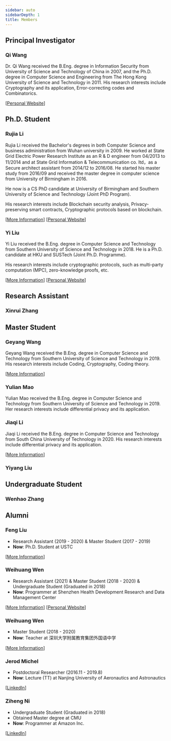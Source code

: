 ```yaml
---
sidebar: auto
sidebarDepth: 1
title: Members
---
```


## Principal Investigator

<ProfileCard image="/members/wangqi.jpg" hideBorder=true>

  ### Qi Wang

  Dr. Qi Wang received the B.Eng. degree in Information Security from University of Science and Technology of China in 2007, and the Ph.D. degree in Computer Science and Engineering from The Hong Kong University of Science and Technology in 2011. His research interests include Cryptography and its application, Error-correcting codes and Combinatorics.

  [[Personal Website](https://cse.sustech.edu.cn/faculty/~wangqi/)]
</ProfileCard>

## Ph.D. Student

<ProfileCard image="/members/lirujia.png" hideBorder=true>

  ### Rujia Li

  Rujia Li received the Bachelor's degrees in both Computer Science and business administration from Wuhan university in 2009. He worked at State Grid Electric Power Research Institute as an R & D engineer from 04/2013 to 11/2014 and at State Grid Information & Telecommunication co. ltd，as a Secure architect assistant from 2014/12 to 2016/08. He started his master study from 2016/09 and received the master degree in computer science from University of Birmingham in 2016. 
  
  He now is a CS PhD candidate at University of Birmingham and Southern University of Science and Technology (Joint PhD Program). 

  His research interests include Blockchain security analysis, Privacy-preserving smart contracts, Cryptographic protocols based on blockchain.

  [[More Information](/members/lirujia)] [[Personal Website](https://rujia.uk)]

</ProfileCard>

<ProfileCard image="/members/liuyi1.jpg" hideBorder=true>

  ### Yi Liu
  Yi Liu received the B.Eng. degree in Computer Science and Technology from Southern University of Science and Technology in 2018. He is a Ph.D. candidate at HKU and SUSTech (Joint Ph.D. Programme). 
  
  His research interests include cryptographic protocols, such as multi-party computation (MPC), zero-knowledge proofs, etc.

  [[More Information](/members/liuyi)] [[Personal Website](https://imliuyi.com)]

</ProfileCard>

## Research Assistant

### Xinrui Zhang

## Master Student

<ProfileCard image="/members/wanggeyang.jpg" hideBorder=true>

  ### Geyang Wang

  Geyang Wang received the B.Eng. degree in Computer Science and Technology from Southern University of Science and Technology in 2019. His research interests include Coding, Cryptography, Coding theory. 

  [[More Information](/members/wanggeyang)] 

</ProfileCard>

<ProfileCard image="/members/maoyulian.jpg" hideBorder=true>

  ### Yulian Mao

  Yulian Mao received the B.Eng. degree in Computer Science and Technology from Southern University of Science and Technology in 2019. Her research interests include differential privacy and its application. 


</ProfileCard>

<ProfileCard image="/members/lijiaqi.jpg" hideBorder=true>

  ### Jiaqi Li

  Jiaqi Li received the B.Eng. degree in Computer Science and Technology from South China University of Technology in 2020. His research interests include differential privacy and its application. 

  [[More Information](/members/lijiaqi)]

</ProfileCard>

### Yiyang Liu



## Undergraduate Student

### Wenhao Zhang

## Alumni

<ProfileCard image="/members/liufeng.jpg" hideBorder=true>

  ### Feng Liu
  - Research Assistant (2019 - 2020) & Master Student (2017 - 2019)
  - **Now**: Ph.D. Student at USTC

  [[More Information](/members/liufeng)] 

</ProfileCard>

<ProfileCard image="/members/wenweihuang.png" hideBorder=true>

  ### Weihuang Wen
  - Research Assistant (2021) & Master Student (2018 - 2020) & Undergraduate Student (Graduated in 2018)
  - **Now**: Programmer at Shenzhen Health Development Research and Data Management Center

  [[More Information](/members/wenweihuang)] [[Personal Website](https://hughwen.github.io/)]

</ProfileCard>

<ProfileCard image="/members/wangjiahui.jpg" hideBorder=true>

  ### Weihuang Wen
  - Master Student (2018 - 2020)
  - **Now**: Teacher at 深圳大学附属教育集团外国语中学

  [[More Information](/members/wangjiahui)] 

</ProfileCard>

<ProfileCard image="/members/jerod.jpg" hideBorder=true>

  ### Jerod Michel
  - Postdoctoral Researcher (2016.11 - 2019.8)
  - **Now**: Lecture (TT) at Nanjing University of Aeronautics and Astronautics
  
  [[LinkedIn](https://www.linkedin.com/in/jerod-michel-26399933/)] 

</ProfileCard>

<ProfileCard image="/members/niziheng.jpg" hideBorder=true>

  ### Ziheng Ni
  - Undergraduate Student (Graduated in 2018)
  - Obtained Master degree at CMU 
  - **Now**: Programmer at Amazon Inc.
  
  [[LinkedIn](https://www.linkedin.com/in/zihengni/)] 

</ProfileCard>

